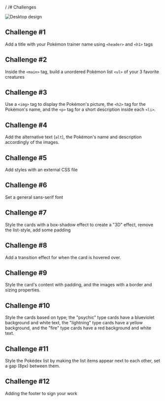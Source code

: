 / /# Challenges

![Desktop design](/designs/desktop-design.jpeg)

## Challenge #1
Add a title with your Pokémon trainer name using `<header>` and `<h1>` tags

## Challenge #2
Inside the `<main>` tag, build a unordered Pokémon list `<ul>` of your 3 favorite creatures

## Challenge #3 
Use a `<img>` tag to display the Pokémon's picture, the `<h2>` tag for the Pokémon's name, and the `<p>` tag for a short description inside each `<li>`.

## Challenge #4
Add the alternative text (`alt`), the Pokémon's name and description accordingly of the images.

## Challenge #5
Add styles with an external CSS file

## Challenge #6
Set a general sans-serif font

## Challenge #7
Style the cards with a box-shadow effect to create a "3D" effect, remove the list-style, add some padding

## Challenge #8
Add a transition effect for when the card is hovered over.

## Challenge #9
Style the card's content with padding, and the images with a border and sizing properties.

## Challenge #10
Style the cards based on type; the "psychic" type cards have a blueviolet background and white text, the "lightning" type cards have a yellow background, and the "fire" type cards have a red background and white text.

## Challenge #11
Style the Pokédex list by making the list items appear next to each other, set a gap (8px) between them.

## Challenge #12
Adding the footer to sign your work